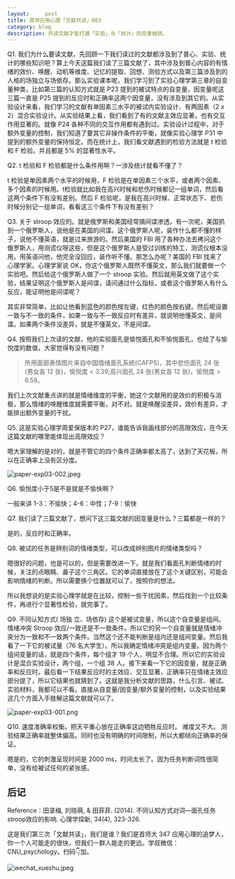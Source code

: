 ```yaml
---
layout:     post
title: 首师应用心理「文献共读」003
category: blog
description: 共读文献才能打通「实验」与「统计」的双重枷锁。
---
```


Q1. 我们为什么要读文献，先回顾一下我们读过的文献都涉及到了普心、实验、统计的哪些知识吧？算上今天这篇我们读了三篇文献了，其中涉及到普心内容的有情绪的效价、唤醒、动机等维度、记忆的提取、回想、测验方式以及第三篇涉及到的人格的场独立与场依存。那么实验课本呢，我们学习到了实验心理学第三章的自变量种类，比如第三篇的认知方式就是 P23 提到的被试特点的自变量，因变量呢这三篇一直是 P25 提到的反应时和正确率这两个因变量，没有涉及到其它的。从实验设计来看，我们学习的文献有单因素三水平的被试内实验设计、有两因素（2 x 2）混合实验设计。从实验结果上看，我们看到了有的文献主效应显著，也有交互作用显著的。就像 P24 各种不同的交互作用都有遇到过。实验设计过程中，对于额外变量的控制，我们知道了要其它非操作条件的平衡，就像实验心理学 P31 中提到的额外变量的保持恒定。而在统计上，我们看文献遇到的检验方法就是 t 检验和 F 检验。并且都是 5% 的显著性水平。

Q2. t 检验和 F 检验都是什么条件用啊？一涉及统计就看不懂了？

t 检验是单因素两个水平的时候用，F 检验是在单因素三个水平，或者两个因素、多个因素的时候用。t检验就比如我在高兴时候和悲伤时候都记一组单词，然后看这两个条件下有没有差别。然后 F 检验呢，是我在高兴时候、正常状态下、悲伤时候分别记一组单词，看看这三个条件下有没有差别？

Q3. 关于 stroop 效应的。就是俄罗斯和美国经常搞间谍渗透。有一次呢，美国抓到一个俄罗斯人，说他是在美国的间谍。这个俄罗斯人呢，装作什么都不懂的样子，说他不懂英语，就是过来旅游的。然后美国的 FBI 用了各种办法去拷问这个俄罗斯人，用测谎仪呀这些，但是这个俄罗斯人是受过训练的特工，测谎仪根本没用。用英语问他，他完全没回应，装作听不懂。那怎么办呢？美国的 FBI 找来了心理学家。心理学家说 OK，你这个俄罗斯人既然不懂英文，那么我们就要做一个实验吧。然后给这个俄罗斯人做了一个 stroop 实验。然后就用英文做了这个实验，结果证明这个俄罗斯人是间谍，请问通过什么指标，或者这个俄罗斯人有什么反应，能证明他是间谍呢？

其实非常简单，比如让他看到蓝色的颜色按左键，红色的颜色按右键。然后呢设置一致与不一致的条件，如果一致与不一致反应时有差异，就说明他懂英文，是间谍。如果两个条件没差异，就是不懂英文，不是间谍。

Q4. 按照我们上次读的文献，他的实验面孔是愉悦面孔和不愉悦面孔，也给了与愉悦度的数值，大家觉得有没有问题？

> 所用面部表情图片来自中国情绪面孔系统(CAFPS)，其中悲伤面孔 24 张(男女各 12 张)，愉悦度 < 3.39;高兴面孔 24 张(男女各 12 张)，愉悦度 > 6.59。

我们上次文献重点讲的就是情绪维度的平衡，她这个文献用的是效价的积极与消极，那么情绪的唤醒维度就需要平衡，对不对。就是唤醒没差异，效价有差异，才能排出额外变量的干扰。

Q5. 这是实验心理学周爱保版本的 P27，谁能告诉我画线部分的高限效应，在今天这篇文献的哪里能体现出高限效应？

嗯大家理解的是对的，就是不管它的四个条件正确率都太高了，达到了天花板，所以在正确率上没有区分度。

![paper-exp03-002.jpeg](http://pics.zapp926.top/cnu/paper-exp03-002.jpeg)

Q6. 愉悦度小于5是不是就是不愉快啊？

一般来讲 1-3：不愉快；4-6：中性；7-9：愉快

Q7. 我们读了三篇文献了，想问下这三篇文献的因变量是什么？三篇都是一样的？

是的，反应时和正确率。

Q8. 被试的任务是辨别词的情绪类型，可以改成辨别图片的情绪类型吗？

嗯很好的问题，也是可以的，但是需要改进一下。就是我们看面孔判断情绪的时候，关注的点眼睛、鼻子这个三角区。它的单词直接放在了这个关键区别，可能会影响情绪的判断。所以需要换个位置就可以了，按照你的想法。

所以我想说的是实验心理学就是在比较，控制一些干扰因素，然后找到一个比较条件，再进行个显著性检验，就完事了。

Q9. 不同认知方式( 场独 立、场依存)  这个是被试变量，所以这个自变量是组间。情绪冲突 Stroop 效应/一致还是不一致条件。所以它的另一个自变量就是情绪冲突分为一致和不一致两个条件。当然这个还不能判断是组内还是组间变量。然后我看了一下它的被试量（76 名大学生）。所以我确定情绪冲突是组内变量。因为两个组间变量的话，就是四个条件，每个组才 19 个人，明显不合理。所以它的实验设计是混合实验设计，两个组，一个组 38 人。接下来看一下它的因变量，就是正确率和反应时。最后看一下结果反应时的主效应、交互显著，正确率只在情绪主效应部分提了，所以它结果也就猜到了。这就是我分析文献的思路，什么引言、被试、实验材料，我都可以不看。直接从自变量/因变量/额外变量的控制，以及实验结果这几个方面入手肢解这篇文献就可以了。

![paper-exp03-001.png](http://pics.zapp926.top/cnu/paper-exp03-001.png)

Q10. 速度准确率权衡。把天平重心放在正确率这边牺牲反应时。 难度又不大。 测验结果正确率就整体偏高。同时也没有明确的时间限制，所以大都倾向正确率的保证。

嗯是的，它的刺激呈现时间是 2000 ms，时间太长了。因为任务判断词性很简单，没有给被试任何的紧张感。

## 后记

Reference：田录梅, 刘晓萌, & 田菲菲. (2014). 不同认知方式对词—面孔任务stroop效应的影响. 心理学探新, 34(4), 323-326.

这是我们第三次「文献共读」，我们是谁？我们是首师大 347 应用心理的追梦人，你一个人可能走的很快，但我们一群人能走的更远。学叔微信：CNU_psychology。扫码👇加。

![wechat_xueshu.jpeg](http://pics.zapp926.top/cnu/wechat_xueshu.jpeg)




